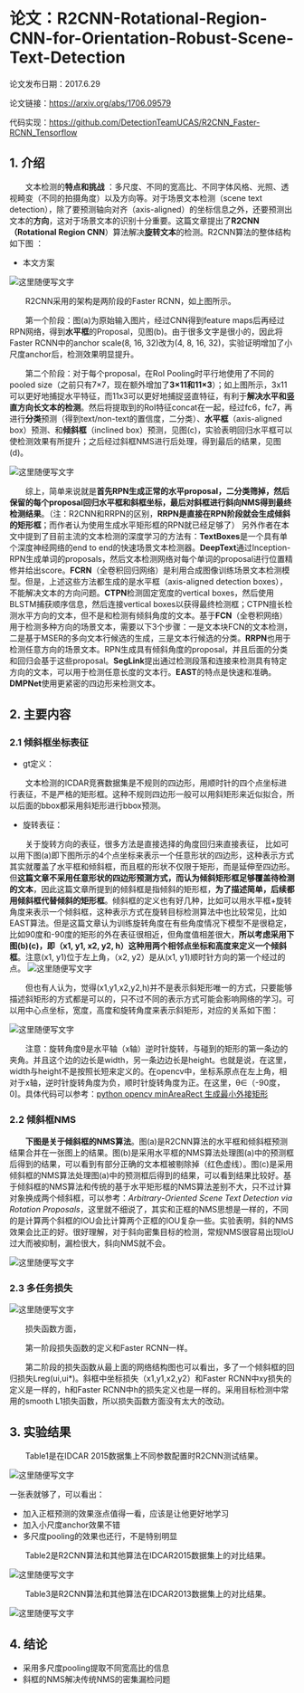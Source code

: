 

# **论文：R2CNN-Rotational-Region-CNN-for-Orientation-Robust-Scene-Text-Detection**

论文发布日期：2017.6.29

论文链接：https://arxiv.org/abs/1706.09579

代码实现：<https://github.com/DetectionTeamUCAS/R2CNN_Faster-RCNN_Tensorflow>



## 1. 介绍

&emsp;&emsp;文本检测的**特点和挑战** ：多尺度、不同的宽高比、不同字体风格、光照、透视畸变（不同的拍摄角度）以及方向等。对于场景文本检测（scene text detection），除了要预测轴向对齐（axis-aligned）的坐标信息之外，还要预测出文本的**方向**，这对于场景文本的识别十分重要。这篇文章提出了**R2CNN（Rotational Region CNN**）算法解决**旋转文本**的检测。R2CNN算法的整体结构如下图 ：

* 本文方案

![这里随便写文字](https://github.com/clw5180/CV_Paper/blob/master/res/R2CNN/1.png)

&emsp;&emsp;R2CNN采用的架构是两阶段的Faster RCNN，如上图所示。

&emsp;&emsp;第一个阶段：图(a)为原始输入图片，经过CNN得到feature maps后再经过RPN网络，得到**水平框**的Proposal，见图(b)。由于很多文字是很小的，因此将Faster RCNN中的anchor scale(8, 16, 32)改为(4, 8, 16, 32)，实验证明增加了小尺度anchor后，检测效果明显提升。

&emsp;&emsp;第二个阶段：对于每个proposal，在RoI Pooling时平行地使用了不同的pooled size（之前只有7×7，现在额外增加了**3×11和11×3**）；如上图所示，3x11可以更好地捕捉水平特征，而11x3可以更好地捕捉竖直特征，有利于**解决水平和竖直方向长文本的检测**。然后将提取到的RoI特征concat在一起，经过fc6，fc7，再进行**分类**预测（得到text/non-text的置信度，二分类）、**水平框**（axis-aligned box）预测、和**倾斜框**（inclined box）预测，见图(c)，实验表明回归水平框可以使检测效果有所提升；之后经过斜框NMS进行后处理，得到最后的结果，见图(d)。

![这里随便写文字](https://github.com/clw5180/CV_Paper/blob/master/res/R2CNN/2.png)

&emsp;&emsp;综上，简单来说就是**首先RPN生成正常的水平proposal，二分类筛掉，然后保留的每个proposal回归水平框和斜框坐标，最后对斜框进行斜向NMS得到最终检测结果**。（注：R2CNN和RRPN的区别，**RRPN是直接在RPN阶段就会生成倾斜的矩形框**；而作者认为使用生成水平矩形框的RPN就已经足够了）
  另外作者在本文中提到了目前主流的文本检测的深度学习的方法有：**TextBoxes**是一个具有单个深度神经网络的end to end的快速场景文本检测器。**DeepText**通过Inception-RPN生成单词的proposals，然后文本检测网络对每个单词的proposal进行位置精修并给出score。**FCRN**（全卷积回归网络）是利用合成图像训练场景文本检测模型。但是，上述这些方法都生成的是水平框（axis-aligned detection boxes），不能解决文本的方向问题。**CTPN**检测固定宽度的vertical boxes，然后使用BLSTM捕获顺序信息，然后连接vertical boxes以获得最终检测框；CTPN擅长检测水平方向的文本，但不是和检测有倾斜角度的文本。基于**FCN**（全卷积网络）用于检测多种方向的场景文本，需要以下3个步骤：一是文本块FCN的文本检测，二是基于MSER的多向文本行候选的生成，三是文本行候选的分类。**RRPN**也用于检测任意方向的场景文本。RPN生成具有倾斜角度的proposal，并且后面的分类和回归会基于这些proposal。**SegLink**提出通过检测段落和连接来检测具有特定方向的文本，可以用于检测任意长度的文本行。**EAST**的特点是快速和准确。**DMPNet**使用更紧密的四边形来检测文本。


## 2. 主要内容

### 2.1 倾斜框坐标表征
* gt定义：

&emsp;&emsp;文本检测的ICDAR竞赛数据集是不规则的四边形，用顺时针的四个点坐标进行表征，不是严格的矩形框。这种不规则四边形一般可以用斜矩形来近似拟合，所以后面的bbox都采用斜矩形进行bbox预测。

* 旋转表征： 

&emsp;&emsp;关于旋转方向的表征，很多方法是直接选择的角度回归来直接表征， 比如可以用下图(a)即下图所示的4个点坐标来表示一个任意形状的四边形，这种表示方式其实就覆盖了水平框和倾斜框，而且框的形状不仅限于矩形，而是延伸至四边形。但**这篇文章不采用任意形状的四边形预测方式，而认为倾斜矩形框足够覆盖待检测的文本**，因此这篇文章所提到的倾斜框是指倾斜的矩形框，**为了描述简单，后续都用倾斜框代替倾斜的矩形框**。倾斜框的定义也有好几种，比如可以用水平框+旋转角度来表示一个倾斜框，这种表示方式在旋转目标检测算法中也比较常见，比如EAST算法。但是这篇文章认为训练旋转角度在有些角度情况下模型不是很稳定，比如90度和-90度的矩形的外在表征很相近，但角度值相差很大，**所以考虑采用下图(b)(c)，即（x1, y1, x2, y2, h）这种用两个相邻点坐标和高度来定义一个倾斜框**。注意(x1, y1)位于左上角，（x2, y2）是从(x1, y1)顺时针方向的第一个经过的点。
  ![这里随便写文字](https://github.com/clw5180/CV_Paper/blob/master/res/R2CNN/3.png)

&emsp;&emsp;但也有人认为，觉得(x1,y1,x2,y2,h)并不是表示斜矩形唯一的方式，只要能够描述斜矩形的方式都是可以的，只不过不同的表示方式可能会影响网络的学习。可以用中心点坐标，宽度，高度和旋转角度来表示斜矩形，对应的关系如下图：

![这里随便写文字](https://github.com/clw5180/CV_Paper/blob/master/res/R2CNN/3-1.png)

&emsp;&emsp;注意：旋转角度θ是水平轴（x轴）逆时针旋转，与碰到的矩形的第一条边的夹角。并且这个边的边长是width，另一条边边长是height。也就是说，在这里，width与height不是按照长短来定义的。在opencv中，坐标系原点在左上角，相对于x轴，逆时针旋转角度为负，顺时针旋转角度为正。在这里，θ∈（-90度，0]。具体代码可以参考：[python opencv minAreaRect 生成最小外接矩形](https://link.zhihu.com/?target=https%3A//blog.csdn.net/lanyuelvyun/article/details/76614872)

### 2.2 倾斜框NMS

&emsp;&emsp;**下图是关于倾斜框的NMS算法**。图(a)是R2CNN算法的水平框和倾斜框预测结果合并在一张图上的结果。图(b)是采用水平框的NMS算法处理图(a)中的预测框后得到的结果，可以看到有部分正确的文本框被剔除掉（红色虚线）。图(c)是采用倾斜框的NMS算法处理图(a)中的预测框后得到的结果，可以看到结果比较好。基于倾斜框的NMS算法和传统的基于水平矩形框的NMS算法差别不大，只不过计算对象换成两个倾斜框，可以参考：*Arbitrary-Oriented Scene Text Detection via Rotation Proposals*，这里就不细说了，其实和正框的NMS思想是一样的，不同的是计算两个斜框的IOU会比计算两个正框的IOU复杂一些。实验表明，斜的NMS效果会比正的好。很好理解，对于斜向密集目标的检测，常规NMS很容易出现IoU过大而被抑制，漏检很大，斜向NMS就不会。 

![这里随便写文字](https://github.com/clw5180/CV_Paper/blob/master/res/R2CNN/4.jpg)

### 2.3 多任务损失

![这里随便写文字](https://github.com/clw5180/CV_Paper/blob/master/res/R2CNN/5.png)

&emsp;&emsp;损失函数方面，

&emsp;&emsp;第一阶段损失函数的定义和Faster RCNN一样。

&emsp;&emsp;第二阶段的损失函数从最上面的网络结构图也可以看出，多了一个倾斜框的回归损失Lreg(ui,ui*)。斜框中坐标损失（x1,y1,x2,y2）和Faster RCNN中xy损失的定义是一样的，h和Faster RCNN中h的损失定义也是一样的。采用目标检测中常用的smooth L1损失函数，所以损失函数方面没有太大的改动。 

## 3. 实验结果
&emsp;&emsp;Table1是在IDCAR 2015数据集上不同参数配置时R2CNN测试结果。 

![这里随便写文字](https://github.com/clw5180/CV_Paper/blob/master/res/R2CNN/6.png)

一张表就够了，可以看出：    
* 加入正框预测的效果涨点值得一看，应该是让他更好地学习    
* 加入小尺度anchor效果不错    
* 多尺度pooling的效果也还行，不是特别明显 


&emsp;&emsp;Table2是R2CNN算法和其他算法在IDCAR2015数据集上的对比结果。 

![这里随便写文字](https://github.com/clw5180/CV_Paper/blob/master/res/R2CNN/7.jpg)


&emsp;&emsp;Table3是R2CNN算法和其他算法在IDCAR2013数据集上的对比结果。

![这里随便写文字](https://github.com/clw5180/CV_Paper/blob/master/res/R2CNN/8.jpg)


## 4. 结论
* 采用多尺度pooling提取不同宽高比的信息
* 斜框的NMS解决传统NMS的密集漏检问题
